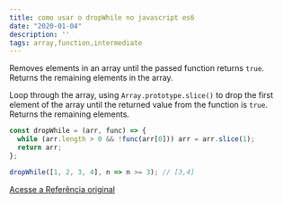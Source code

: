 ```yaml
---
title: como usar o dropWhile no javascript es6
date: "2020-01-04"
description: ''
tags: array,function,intermediate
---
```


Removes elements in an array until the passed function returns `true`. Returns the remaining elements in the array.

Loop through the array, using `Array.prototype.slice()` to drop the first element of the array until the returned value from the function is `true`.
Returns the remaining elements.

```js
const dropWhile = (arr, func) => {
  while (arr.length > 0 && !func(arr[0])) arr = arr.slice(1);
  return arr;
};
```

```js
dropWhile([1, 2, 3, 4], n => n >= 3); // [3,4]
```


[Acesse a Referência original](http://github.com/30-seconds/)
